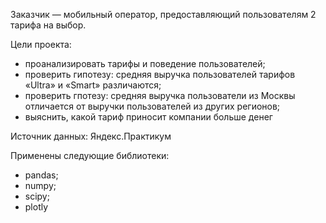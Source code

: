 Заказчик — мобильный оператор, предоставляющий пользователям 2 тарифа на выбор.

Цели проекта:

- проанализировать тарифы и поведение пользователей;
- проверить гипотезу: средняя выручка пользователей тарифов «Ultra» и «Smart» различаются;
- проверить гпотезу: средняя выручка пользователи из Москвы отличается от выручки пользователей из других регионов;
- выяснить, какой тариф приносит компании больше денег

Источник данных: Яндекс.Практикум

Применены следующие библиотеки:
- pandas;
- numpy;
- scipy;
- plotly
